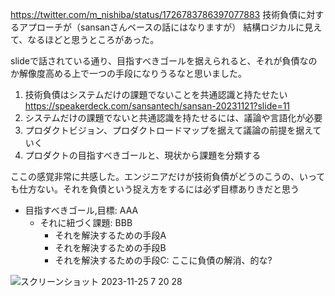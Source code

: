 https://twitter.com/m_nishiba/status/1726783786397077883
技術負債に対するアプローチが（sansanさんベースの話にはなりますが）
結構ロジカルに見えて、なるほどと思うところがあった。

slideで話されている通り、目指すべきゴールを据えられると、それが負債なのか解像度高める上で一つの手段になりうるなと思いました。

1. 技術負債はシステムだけの課題でないことを共通認識と持たせたい https://speakerdeck.com/sansantech/sansan-20231121?slide=11 
2. システムだけの課題でないと共通認識を持たせるには、議論や言語化が必要
3. プロダクトビジョン、プロダクトロードマップを据えて議論の前提を据えていく
4. プロダクトの目指すべきゴールと、現状から課題を分類する

ここの感覚非常に共感した。エンジニアだけが技術負債がどうのこうの、いっても仕方ない。それを負債という捉え方をするには必ず目標ありきだと思う

- 目指すべきゴール,目標: AAA
  - それに紐づく課題: BBB
    - それを解決するための手段A
    - それを解決するための手段B
    - それを解決するための手段C: ここに負債の解消、的な?

![スクリーンショット 2023-11-25 7 20 28](https://github.com/takeshi-1000/my_memo/assets/16571394/b77c03ff-5357-4ace-b0ea-7a7c1dee299d)
